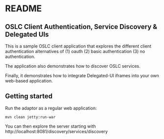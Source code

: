 # README

## OSLC Client Authentication, Service Discovery & Delegated UIs

This is a sample OSLC client application that explores the different client authentication alternatives of (1) oauth (2) basic authentication (3) no authentication.

The application also demonstrates how to discover OSLC services.

Finally, it demonstrates how to integrate Delegated-UI iframes into your own web-based application.

## Getting started

Run the adaptor as a regular web application:

    mvn clean jetty:run-war

You can then explore the server starting with http://localhost:8081/discovery/services/discovery
